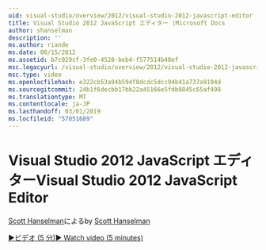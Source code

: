 ```yaml
---
uid: visual-studio/overview/2012/visual-studio-2012-javascript-editor
title: Visual Studio 2012 JavaScript エディター |Microsoft Docs
author: shanselman
description: ''
ms.author: riande
ms.date: 08/15/2012
ms.assetid: b7c029cf-3fe0-4528-beb4-f577514b48ef
msc.legacyurl: /visual-studio/overview/2012/visual-studio-2012-javascript-editor
msc.type: video
ms.openlocfilehash: e322cb53a94b594f8dcdc5dcc94b41a737a9194d
ms.sourcegitcommit: 24b1f6decbb17bb22a45166e5fdb0845c65af498
ms.translationtype: MT
ms.contentlocale: ja-JP
ms.lasthandoff: 03/01/2019
ms.locfileid: "57051689"
---
```

<a name="visual-studio-2012-javascript-editor"></a><span data-ttu-id="27554-102">Visual Studio 2012 JavaScript エディター</span><span class="sxs-lookup"><span data-stu-id="27554-102">Visual Studio 2012 JavaScript Editor</span></span>
====================
<span data-ttu-id="27554-103">[Scott Hanselman](https://github.com/shanselman)による</span><span class="sxs-lookup"><span data-stu-id="27554-103">by [Scott Hanselman](https://github.com/shanselman)</span></span>

[<span data-ttu-id="27554-104">&#9654;ビデオ (5 分)</span><span class="sxs-lookup"><span data-stu-id="27554-104">&#9654; Watch video (5 minutes)</span></span>](https://channel9.msdn.com/Blogs/ASP-NET-Site-Videos/visual-studio-2012-javascript-editor)
